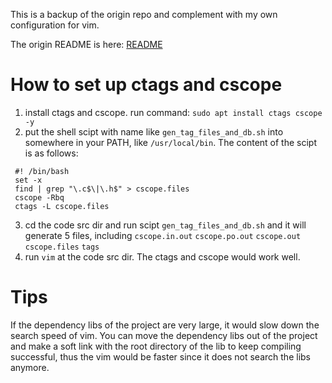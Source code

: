 This is a backup of the origin repo and complement with my own configuration for vim.

The origin README is here: [README](./ORIGIN_README.md)

# How to set up ctags and cscope
   1. install ctags and cscope. run command: `sudo apt install ctags cscope -y`
   2. put the shell scipt with name like `gen_tag_files_and_db.sh` into somewhere in your PATH,
   like `/usr/local/bin`. The content of the scipt is as follows:
   ```
    #! /bin/bash
    set -x
    find | grep "\.c$\|\.h$" > cscope.files
    cscope -Rbq
    ctags -L cscope.files

   ```
   3. cd the code src dir and run scipt `gen_tag_files_and_db.sh` and it will generate 5 files,
      including `cscope.in.out` `cscope.po.out` `cscope.out` `cscope.files` `tags`
   4. run `vim` at the code src dir. The ctags and cscope would work well.

# Tips
  If the dependency libs of the project are very large, it would slow down the search speed of vim.
  You can move the dependency libs out of the project and make a soft link with the root directory 
  of the lib to keep compiling successful, thus the vim would be faster since it does not search the
  libs anymore.
